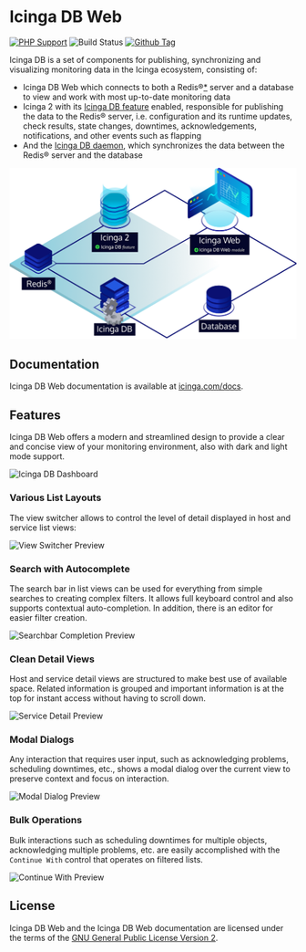 # Icinga DB Web

[![PHP Support](https://img.shields.io/badge/php-%3E%3D%207.2-777BB4?logo=PHP)](https://php.net/)
![Build Status](https://github.com/Icinga/icingadb-web/actions/workflows/php.yml/badge.svg?branch=main)
[![Github Tag](https://img.shields.io/github/tag/Icinga/icingadb-web.svg)](https://github.com/Icinga/icingadb-web/releases/latest)

Icinga DB is a set of components for publishing, synchronizing and
visualizing monitoring data in the Icinga ecosystem, consisting of:

* Icinga DB Web which connects to both a Redis®[\*](doc/TRADEMARKS.md#redis) server and a database to view and work with
  most up-to-date monitoring data
* Icinga 2 with its [Icinga DB feature](https://icinga.com/docs/icinga-2/latest/doc/14-features/#icinga-db) enabled,
  responsible for publishing the data to the Redis® server, i.e. configuration and its runtime updates, check results,
  state changes, downtimes, acknowledgements, notifications, and other events such as flapping
* And the [Icinga DB daemon](https://icinga.com/docs/icinga-db),
  which synchronizes the data between the Redis® server and the database

![Icinga DB Architecture](doc/res/icingadb-architecture.png)

## Documentation

Icinga DB Web documentation is available at [icinga.com/docs](https://icinga.com/docs/icinga-db-web/latest/).

## Features

Icinga DB Web offers a modern and streamlined design to provide a clear and
concise view of your monitoring environment, also with dark and light mode support.

![Icinga DB Dashboard](doc/res/icingadb-dashboard.png)

### Various List Layouts

The view switcher allows to control the level of detail displayed in host and service list views:

![View Switcher Preview](doc/res/view-switcher-preview.png)

### Search with Autocomplete

The search bar in list views can be used for everything from simple searches to creating complex filters.
It allows full keyboard control and also supports contextual auto-completion.
In addition, there is an editor for easier filter creation.

![Searchbar Completion Preview](doc/res/searchbar-completion-preview.png)

### Clean Detail Views

Host and service detail views are structured to make best use of available space.
Related information is grouped and important information is at the top for instant access without having to scroll down.

![Service Detail Preview](doc/res/service-detail-preview.png)

### Modal Dialogs

Any interaction that requires user input, such as acknowledging problems, scheduling downtimes, etc.,
shows a modal dialog over the current view to preserve context and focus on interaction.

![Modal Dialog Preview](doc/res/modal-dialog-preview.png)

### Bulk Operations

Bulk interactions such as scheduling downtimes for multiple objects, acknowledging multiple problems, etc.
are easily accomplished with the `Continue With` control that operates on filtered lists.

![Continue With Preview](doc/res/continue-with-preview.png)

## License

Icinga DB Web and the Icinga DB Web documentation are licensed under the terms of the
[GNU General Public License Version 2](LICENSE).
